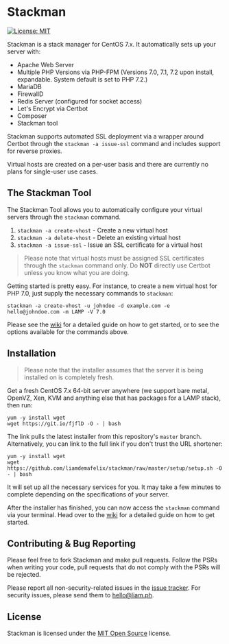 # Stackman

[![License: MIT](https://img.shields.io/badge/License-MIT-yellow.svg)](https://opensource.org/licenses/MIT)

Stackman is a stack manager for CentOS 7.x. It automatically sets up your server with:

* Apache Web Server
* Multiple PHP Versions via PHP-FPM (Versions 7.0, 7.1, 7.2 upon install, expandable. System default is set to PHP 7.2.)
* MariaDB
* FirewallD
* Redis Server (configured for socket access)
* Let's Encrypt via Certbot
* Composer
* Stackman tool

Stackman supports automated SSL deployment via a wrapper around Certbot through the `stackman -a issue-ssl` command and includes support for reverse proxies.

Virtual hosts are created on a per-user basis and there are currently no plans for single-user use cases.

## The Stackman Tool

The Stackman Tool allows you to automatically configure your virtual servers through the `stackman` command.

1. `stackman -a create-vhost` - Create a new virtual host
2. `stackman -a delete-vhost` - Delete an existing virtual host
3. `stackman -a issue-ssl` - Issue an SSL certificate for a virtual host

> Please note that virtual hosts must be assigned SSL certificates through the `stackman` command only. Do **NOT** directly use Certbot unless you know what you are doing.

Getting started is pretty easy. For instance, to create a new virtual host for PHP 7.0, just supply the necessary commands to `stackman`:

```
stackman -a create-vhost -u johndoe -d example.com -e hello@johndoe.com -m LAMP -V 7.0
```

Please see the [wiki](https://github.com/liamdemafelix/stackman/wiki) for a detailed guide on how to get started, or to see the options available for the commands above.

## Installation

> Please note that the installer assumes that the server it is being installed on is completely fresh.

Get a fresh CentOS 7.x 64-bit server anywhere (we support bare metal, OpenVZ, Xen, KVM and anything else that has packages for a LAMP stack), then run:

```
yum -y install wget
wget https://git.io/fjflD -O - | bash
```

The link pulls the latest installer from this repository's `master` branch. Alternatively, you can link to the full link if you don't trust the URL shortener:

```
yum -y install wget
wget https://github.com/liamdemafelix/stackman/raw/master/setup/setup.sh -O - | bash
```

It will set up all the necessary services for you. It may take a few minutes to complete depending on the specifications of your server.

After the installer has finished, you can now access the `stackman` command via your terminal. Head over to the [wiki](https://github.com/liamdemafelix/stackman/wiki) for a detailed guide on how to get started.

## Contributing & Bug Reporting

Please feel free to fork Stackman and make pull requests. Follow the PSRs when writing your code, pull requests that do not comply with the PSRs will be rejected.

Please report all non-security-related issues in the [issue tracker](https://github.com/liamdemafelix/stackman/issues). For security issues, please send them to [hello@liam.ph](mailto:hello@liam.ph).

## License

Stackman is licensed under the [MIT Open Source](https://github.com/liamdemafelix/stackman/blob/master/LICENSE.md) license.